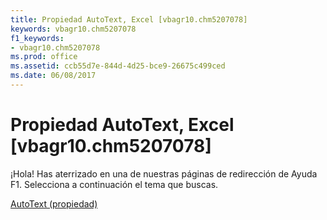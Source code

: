 ```yaml
---
title: Propiedad AutoText, Excel [vbagr10.chm5207078]
keywords: vbagr10.chm5207078
f1_keywords:
- vbagr10.chm5207078
ms.prod: office
ms.assetid: ccb55d7e-844d-4d25-bce9-26675c499ced
ms.date: 06/08/2017
---
```





# Propiedad AutoText, Excel [vbagr10.chm5207078]

¡Hola! Has aterrizado en una de nuestras páginas de redirección de Ayuda F1. Selecciona a continuación el tema que buscas.


 [AutoText (propiedad)](http://msdn.microsoft.com/library/autotext-property%28Office.15%29.aspx)


